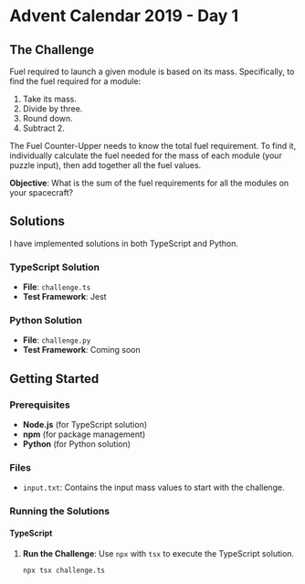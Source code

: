 # Advent Calendar 2019 - Day 1

## The Challenge

Fuel required to launch a given module is based on its mass. Specifically, to find the fuel required for a module:

1. Take its mass.
2. Divide by three.
3. Round down.
4. Subtract 2.

The Fuel Counter-Upper needs to know the total fuel requirement. To find it, individually calculate the fuel needed for the mass of each module (your puzzle input), then add together all the fuel values.

**Objective**: What is the sum of the fuel requirements for all the modules on your spacecraft?

## Solutions

I have implemented solutions in both TypeScript and Python.

### TypeScript Solution

- **File**: `challenge.ts`
- **Test Framework**: Jest

### Python Solution

- **File**: `challenge.py`
- **Test Framework**: Coming soon

## Getting Started

### Prerequisites

- **Node.js** (for TypeScript solution)
- **npm** (for package management)
- **Python** (for Python solution)

### Files

- `input.txt`: Contains the input mass values to start with the challenge.

### Running the Solutions

#### TypeScript

1. **Run the Challenge**: Use `npx` with `tsx` to execute the TypeScript solution.

   ```bash
   npx tsx challenge.ts
